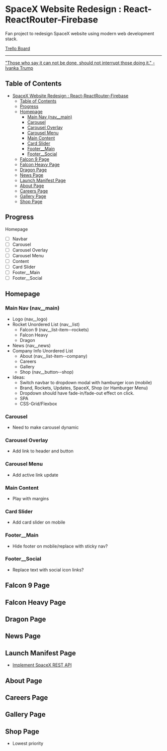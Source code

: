 # SpaceX Website Redesign : React-ReactRouter-Firebase

Fan project to redesign SpaceX website using modern web development stack.

[Trello Board](https://trello.com/b/d1hswg4D)

---

["Those who say it can not be done, should not interrupt those doing it." - Ivanka Trump](https://twitter.com/IvankaTrump/status/1006160823360872448?ref_src=twsrc%5Etfw&ref_url=https%3A%2F%2Fabcnews.go.com%2FUS%2Fivanka-trumps-chinese-proverb-chinese-proverb-experts%2Fstory%3Fid%3D55860647)

## Table of Contents

<!-- TOC -->

- [SpaceX Website Redesign : React-ReactRouter-Firebase](#spacex-website-redesign--react-reactrouter-firebase)
  - [Table of Contents](#table-of-contents)
  - [Progress](#progress)
  - [Homepage](#homepage)
    - [Main Nav (nav__main)](#main-nav-nav__main)
    - [Carousel](#carousel)
    - [Carousel Overlay](#carousel-overlay)
    - [Carousel Menu](#carousel-menu)
    - [Main Content](#main-content)
    - [Card Slider](#card-slider)
    - [Footer__Main](#footer__main)
    - [Footer__Social](#footer__social)
  - [Falcon 9 Page](#falcon-9-page)
  - [Falcon Heavy Page](#falcon-heavy-page)
  - [Dragon Page](#dragon-page)
  - [News Page](#news-page)
  - [Launch Manifest Page](#launch-manifest-page)
  - [About Page](#about-page)
  - [Careers Page](#careers-page)
  - [Gallery Page](#gallery-page)
  - [Shop Page](#shop-page)

<!-- /TOC -->

## Progress

Homepage

- [ ] Navbar
- [ ] Carousel
- [ ] Carousel Overlay
- [ ] Carousel Menu
- [ ] Content
- [ ] Card Slider
- [ ] Footer__Main
- [ ] Footer__Social

## Homepage

### Main Nav (nav__main)

- Logo (nav__logo)
- Rocket Unordered List (nav__list)
  - Falcon 9 (nav__list-item--rockets)
  - Falcon Heavy
  - Dragon
- News (nav__news)
- Company Info Unordered List
  - About (nav__list-item--company)
  - Careers
  - Gallery
  - Shop (nav__button--shop)
- Ideas:
  - Switch navbar to dropdown modal with hamburger icon (mobile)
  - Brand, Rockets, Updates, SpaceX, Shop (or Hamburger Menu)
  - Dropdown should have fade-in/fade-out effect on click.
  - SPA
  - CSS-Grid/Flexbox

### Carousel

- Need to make carousel dynamic

### Carousel Overlay

- Add link to header and button

### Carousel Menu

- Add active link update

### Main Content

- Play with margins

### Card Slider

- Add card slider on mobile

### Footer__Main

- Hide footer on mobile/replace with sticky nav?

### Footer__Social

- Replace text with social icon links?

## Falcon 9 Page

## Falcon Heavy Page

## Dragon Page

## News Page

## Launch Manifest Page

- [Implement SpaceX REST API](https://github.com/r-spacex/SpaceX-API)

## About Page

## Careers Page

## Gallery Page

## Shop Page

- Lowest priority